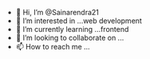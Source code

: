 - 👋 Hi, I’m @Sainarendra21
- 👀 I’m interested in ...web development
- 🌱 I’m currently learning ...frontend
- 💞️ I’m looking to collaborate on ...
- 📫 How to reach me ...

<!---
Sainarendra21/Sainarendra21 is a ✨ special ✨ repository because its `README.md` (this file) appears on your GitHub profile.
You can click the Preview link to take a look at your changes.
--->

